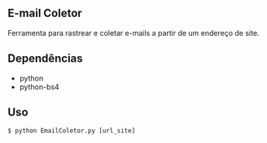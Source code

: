 ## E-mail Coletor

Ferramenta para rastrear e coletar e-mails a partir de um endereço de site.

## Dependências

- python
- python-bs4

## Uso

```console
$ python EmailColetor.py [url_site]
```
